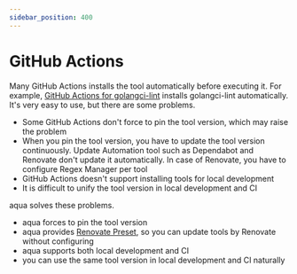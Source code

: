 ```yaml
---
sidebar_position: 400
---
```


# GitHub Actions

Many GitHub Actions installs the tool automatically before executing it.
For example, [GitHub Actions for golangci-lint](https://golangci-lint.run/usage/install#github-actions) installs golangci-lint automatically.
It's very easy to use, but there are some problems.

* Some GitHub Actions don't force to pin the tool version, which may raise the problem
* When you pin the tool version, you have to update the tool version continuously.
  Update Automation tool such as Dependabot and Renovate don't update it automatically.
  In case of Renovate, you have to configure Regex Manager per tool
* GitHub Actions doesn't support installing tools for local development
* It is difficult to unify the tool version in local development and CI

aqua solves these problems.

* aqua forces to pin the tool version
* aqua provides [Renovate Preset](https://github.com/clivm/aqua-renovate-config), so you can update tools by Renovate without configuring
* aqua supports both local development and CI
* you can use the same tool version in local development and CI naturally
